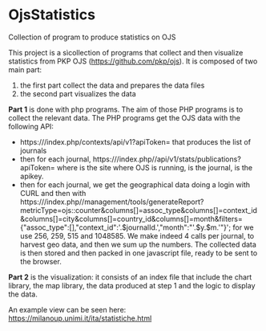 # OjsStatistics
Collection of program to produce statistics on OJS

This project is a sìcollection of programs that collect and then visualize statistics from PKP OJS (https://github.com/pkp/ojs).
It is composed of two main part: 
1) the first part collect the data and prepares the data files
2) the second part visualizes the data


**Part 1** is done with php programs. The aim of those PHP programs is to collect the relevant data. 
The PHP programs get the OJS data with the following API:
* https://<ojsSite>/index.php/contexts/api/v1?apiToken=<token> that produces the list of journals
* then for each journal, https://<ojsSite>/index.php/<journalname>/api/v1/stats/publications?apiToken=<token> where <ojsSite> is the site where OJS is running, <journalname> is the journal, <token> is the apikey.
* then for each journal, we get the geographical data doing a login with CURL and then with https://<ojsSite>/index.php/<journal>/management/tools/generateReport?metricType=ojs::counter&columns[]=assoc_type&columns[]=context_id&columns[]=city&columns[]=country_id&columns[]=month&filters={"assoc_type":[<reportType>],"context_id":'.$journalId.',"month":"'.$y.$m.'"}';  for <reportType> we use 256, 259, 515 and 1048585. We make indeed 4 calls per journal, to harvest geo data,  and then we sum up the numbers.
The collected data is then stored and then packed in one javascript file, ready to be sent to the browser. 

**Part 2** is the visualization: it consists of an index file that include the chart library, the map library, the data produced at step 1 and the logic to display the data. 

An example view can be seen here: https://milanoup.unimi.it/ita/statistiche.html
